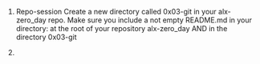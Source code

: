1. Repo-session
Create a new directory called 0x03-git in your alx-zero_day repo.
Make sure you include a not empty README.md in your directory:
at the root of your repository alx-zero_day
AND in the directory 0x03-git

2.

